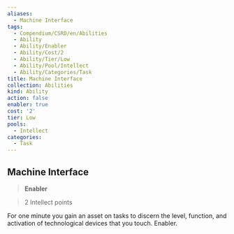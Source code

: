 ```yaml
---
aliases:
  - Machine Interface
tags:
  - Compendium/CSRD/en/Abilities
  - Ability
  - Ability/Enabler
  - Ability/Cost/2
  - Ability/Tier/Low
  - Ability/Pool/Intellect
  - Ability/Categories/Task
title: Machine Interface
collection: Abilities
kind: Ability
action: false
enabler: true
cost: '2'
tier: Low
pools:
  - Intellect
categories:
  - Task
---
```

## Machine Interface    
>**Enabler**    
>2 Intellect points  
    
For one minute you gain an asset on tasks to discern the level, function, and activation of technological devices that you touch. Enabler.
